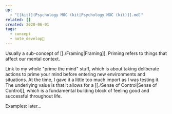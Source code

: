 ```yaml
---
up:
  - "[[kit)](Psychology MOC (kit|Psychology MOC (kit)]].md)"
related: []
created: 2020-06-01
tags:
  - concept
  - note_develop🍃
---
```

Usually a sub-concept of [[./Framing|Framing]], Priming refers to things that affect our mental context. 

Link to my whole "prime the mind" stuff, which is about taking deliberate actions to prime your mind before entering new environments and situations. At the time, I gave it a little too much import as I was testing it. The underlying value is that it allows for a [[./Sense of Control|Sense of Control]], which is a fundamental building block of feeling good and successful throughout life.

Examples: later...